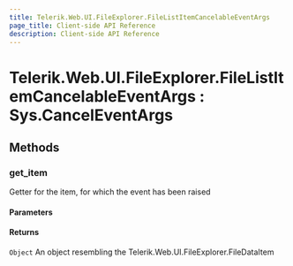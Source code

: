 ```yaml
---
title: Telerik.Web.UI.FileExplorer.FileListItemCancelableEventArgs
page_title: Client-side API Reference
description: Client-side API Reference
---
```


# Telerik.Web.UI.FileExplorer.FileListItemCancelableEventArgs : Sys.CancelEventArgs 

## Methods

###  get_item

Getter for the item, for which the event has been raised

#### Parameters

#### Returns

`Object` An object resembling the Telerik.Web.UI.FileExplorer.FileDataItem


